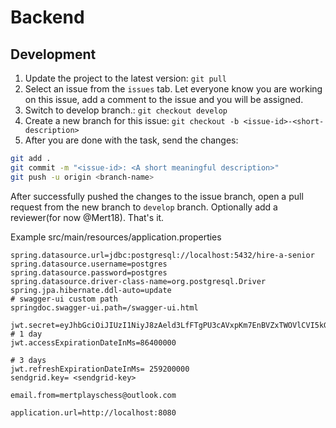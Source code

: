 # Backend

## Development

1. Update the project to the latest version: `git pull`
2. Select an issue from the `issues` tab. Let everyone know you are working on this issue, add a comment to the issue and you will be assigned.
3. Switch to develop branch.: `git checkout develop`
4. Create a new branch for this issue: `git checkout -b <issue-id>-<short-description>`
5. After you are done with the task, send the changes:

```bash
git add .
git commit -m "<issue-id>: <A short meaningful description>"
git push -u origin <branch-name>
```

After successfully pushed the changes to the issue branch, open a pull request from the new branch to `develop` branch. Optionally add a reviewer(for now @Mert18). That's it.


Example src/main/resources/application.properties
```
spring.datasource.url=jdbc:postgresql://localhost:5432/hire-a-senior
spring.datasource.username=postgres
spring.datasource.password=postgres
spring.datasource.driver-class-name=org.postgresql.Driver
spring.jpa.hibernate.ddl-auto=update
# swagger-ui custom path
springdoc.swagger-ui.path=/swagger-ui.html

jwt.secret=eyJhbGciOiJIUzI1NiyJ8zAeld3LfFTgPU3cAVxpKm7EnBVZxTWOVlCVI5kGg
# 1 day
jwt.accessExpirationDateInMs=86400000

# 3 days
jwt.refreshExpirationDateInMs= 259200000
sendgrid.key= <sendgrid-key>

email.from=mertplayschess@outlook.com

application.url=http://localhost:8080
``` 

